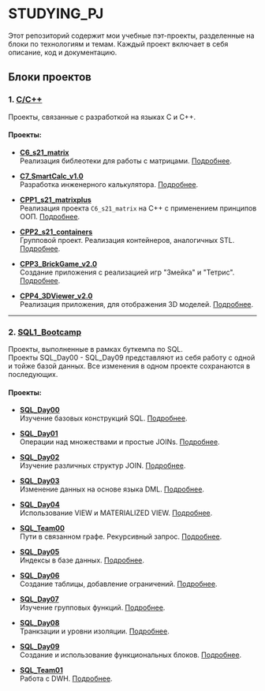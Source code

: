 # STUDYING_PJ

Этот репозиторий содержит мои учебные пэт-проекты, разделенные на блоки по технологиям и темам. Каждый проект включает в себя описание, код и документацию.

## Блоки проектов

### 1. [C/C++](./C_CPP)
Проекты, связанные с разработкой на языках C и C++.

#### Проекты:
- **[C6_s21_matrix](./C_CPP/C6_s21_matrix)**  
  Реализация библеотеки для работы с матрицами. [Подробнее](./C_CPP/C7_SmartCalc_v1/README.md).

- **[C7_SmartCalc_v1.0](./C_CPP/C7_SmartCalc_v1.0)**  
  Разработка инженерного калькулятора. [Подробнее](./C_CPP/C7_SmartCalc_v1.0/README.md).

- **[CPP1_s21_matrixplus](./C_CPP/CPP1_s21_matrixplus)**  
  Реализация проекта `C6_s21_matrix` на C++ с применением принципов ООП. [Подробнее](./C_CPP/CPP1_s21_matrixplus/README.md).

- **[CPP2_s21_containers](./C_CPP/CPP2_s21_containers)**  
  Групповой проект. Реализация контейнеров, аналогичных STL. [Подробнее](./C_CPP/CPP2_s21_containers/README.md).

- **[CPP3_BrickGame_v2.0](./C_CPP/CPP3_BrickGame_v2.0)**  
  Создание приложения с реализацией игр "Змейка" и "Тетрис". [Подробнее](./C_CPP/CPP3_BrickGame_v2.0/README.md).

- **[CPP4_3DViewer_v2.0](./C_CPP/CPP4_3DViewer_v2.0)**  
  Реализация приложения, для отображения 3D моделей. [Подробнее](./C_CPP/CPP4_3DViewer_v2.0/README.md).

---

### 2. [SQL1_Bootcamp](./SQL1_Bootcamp)
Проекты, выполненные в рамках буткемпа по SQL.  
Проекты SQL_Day00 - SQL_Day09 представляют из себя работу с одной и тойже базой данных. Все изменения в одном проекте сохранаются в последующих.

#### Проекты:
- **[SQL_Day00](./SQL1_Bootcamp/SQL_Day00)**  
  Изучение базовых конструкций SQL. [Подробнее](./SQL1_Bootcamp/SQL_Day00/README.md).

- **[SQL_Day01](./SQL1_Bootcamp/SQL_Day01)**  
  Операции над множествами и простые JOINs. [Подробнее](./SQL1_Bootcamp/SQL_Day01/README.md).

- **[SQL_Day02](./SQL1_Bootcamp/SQL_Day02)**  
  Изучение различных структур JOIN. [Подробнее](./SQL1_Bootcamp/SQL_Day02/README.md).

- **[SQL_Day03](./SQL1_Bootcamp/SQL_Day03)**  
  Изменение данных на основе языка DML. [Подробнее](./SQL1_Bootcamp/SQL_Day03/README.md).

- **[SQL_Day04](./SQL1_Bootcamp/SQL_Day04)**  
  Использование VIEW и MATERIALIZED VIEW. [Подробнее](./SQL1_Bootcamp/SQL_Day04/README.md).

- **[SQL_Team00](./SQL1_Bootcamp/SQL_Team00)**  
  Пути в связанном графе. Рекурсивный запрос. [Подробнее](./SQL1_Bootcamp/SQL_Team00/README.md).

- **[SQL_Day05](./SQL1_Bootcamp/SQL_Day05)**  
  Индексы в базе данных. [Подробнее](./SQL1_Bootcamp/SQL_Day05/README.md).

- **[SQL_Day06](./SQL1_Bootcamp/SQL_Day06)**  
  Создание таблицы, добавление ограничений. [Подробнее](./SQL1_Bootcamp/SQL_Day06/README.md).

- **[SQL_Day07](./SQL1_Bootcamp/SQL_Day07)**  
  Изучение групповых функций. [Подробнее](./SQL1_Bootcamp/SQL_Day07/README.md).

- **[SQL_Day08](./SQL1_Bootcamp/SQL_Day08)**  
  Транкзации и уровни изоляции. [Подробнее](./SQL1_Bootcamp/SQL_Day08/README.md).

- **[SQL_Day09](./SQL1_Bootcamp/SQL_Day09)**  
  Создание и использование функциональных блоков. [Подробнее](./SQL1_Bootcamp/SQL_Day09/README.md).

- **[SQL_Team01](./SQL1_Bootcamp/SQL_Team01)**  
  Работа с DWH. [Подробнее](./SQL1_Bootcamp/SQL_Team01/README.md).

